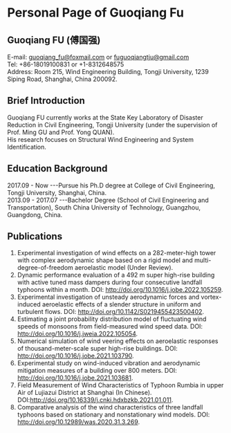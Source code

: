 # Personal Page of Guoqiang Fu    
## Guoqiang FU (傅国强)  
E-mail: <guoqiang_fu@foxmail.com> or <fuguoqiangtju@gmail.com>  
Tel: +86-18019100831 or +1-8312648575  
Address: Room 215, Wind Engineering Building, Tongji University, 1239 Siping Road, Shanghai, China 200092.  

## Brief Introduction  
Guoqiang FU currently works at the State Key Laboratory of Disaster Reduction in Civil Engineering, Tongji University (under the supervision of Prof. Ming GU and Prof. Yong QUAN).  
His research focuses on Structural Wind Engineering and System Identification.  

## Education Background
2017.09 - Now     ---Pursue his Ph.D degree at College of Civil Engineering, Tongji University, Shanghai, China.  
2013.09 - 2017.07 ---Bachelor Degree (School of Civil Engineering and Transportation), South China University of Technology, Guangzhou, Guangdong, China.   

## Publications
1. Experimental investigation of wind effects on a 282-meter-high tower with complex aerodynamic shape based on a rigid model and multi-degree-of-freedom aeroelastic model (Under Review).
3. Dynamic performance evaluation of a 492 m super high-rise building with active tuned mass dampers during four consecutive landfall typhoons within a month. DOI: <http://doi.org/10.1016/j.jobe.2022.105259>.  
4. Experimental investigation of unsteady aerodynamic forces and vortex-induced aeroelastic effects of a slender structure in uniform and turbulent flows. DOI: <http://doi.org/10.1142/S0219455423500402>.    
5. Estimating a joint probability distribution model of fluctuating wind speeds of monsoons from field-measured wind speed data. DOI: <http://doi.org/10.1016/j.jweia.2022.105054>.      
6. Numerical simulation of wind veering effects on aeroelastic responses of thousand-meter-scale super high-rise buildings. DOI: <http://doi.org/10.1016/j.jobe.2021.103790>.    
7. Experimental study on wind-induced vibration and aerodynamic mitigation measures of a building over 800 meters. DOI: <http://doi.org/10.1016/j.jobe.2021.103681>.  
8. Field Measurement of Wind Characteristics of Typhoon Rumbia in upper Air of Lujiazui District at Shanghai (In Chinese). DOI:<http://doi.org/10.16339/j.cnki.hdxbzkb.2021.01.011>.  
9. Comparative analysis of the wind characteristics of three landfall typhoons based on stationary and nonstationary wind models. DOI: <http://doi.org/10.12989/was.2020.31.3.269>.  
